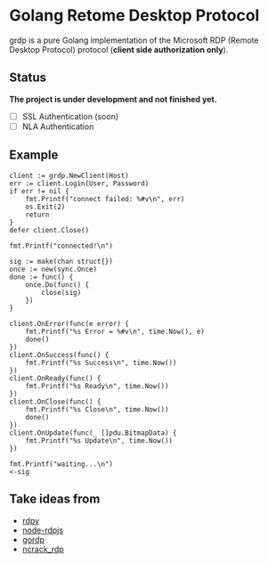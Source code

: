 # Golang Retome Desktop Protocol

grdp is a pure Golang implementation of the Microsoft RDP (Remote Desktop Protocol) protocol (**client side authorization only**).

## Status

**The project is under development and not finished yet.**

* [ ] SSL Authentication (soon)
* [ ] NLA Authentication

## Example

```golang
client := grdp.NewClient(Host)
err := client.Login(User, Password)
if err != nil {
    fmt.Printf("connect failed: %#v\n", err)
    os.Exit(2)
    return
}
defer client.Close()

fmt.Printf("connected!\n")

sig := make(chan struct{})
once := new(sync.Once)
done := func() {
    once.Do(func() {
        close(sig)
    })
}

client.OnError(func(e error) {
    fmt.Printf("%s Error = %#v\n", time.Now(), e)
    done()
})
client.OnSuccess(func() {
    fmt.Printf("%s Success\n", time.Now())
})
client.OnReady(func() {
    fmt.Printf("%s Ready\n", time.Now())
})
client.OnClose(func() {
    fmt.Printf("%s Close\n", time.Now())
    done()
})
client.OnUpdate(func(_ []pdu.BitmapData) {
    fmt.Printf("%s Update\n", time.Now())
})

fmt.Printf("waiting...\n")
<-sig
```

## Take ideas from

* [rdpy](https://github.com/citronneur/rdpy)
* [node-rdpjs](https://github.com/citronneur/node-rdpjs)
* [gordp](https://github.com/Madnikulin50/gordp)
* [ncrack_rdp](https://github.com/nmap/ncrack/blob/master/modules/ncrack_rdp.cc)
